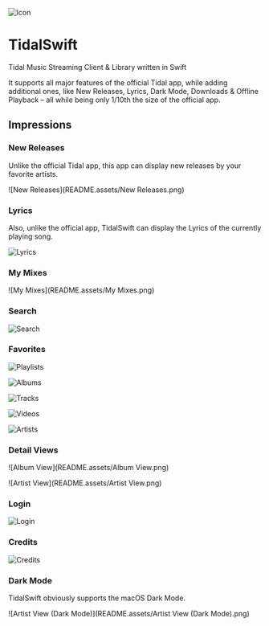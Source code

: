 ![Icon](TidalSwift/Assets.xcassets/Icon.imageset/Icon-128.png)

# TidalSwift

Tidal Music Streaming Client & Library written in Swift

It supports all major features of the official Tidal app, while adding additional ones, like New Releases, Lyrics, Dark Mode, Downloads & Offline Playback – all while being only 1/10th the size of the official app.




## Impressions

### New Releases

Unlike the official Tidal app, this app can display new releases by your favorite artists.

![New Releases](README.assets/New Releases.png)

### Lyrics

Also, unlike the official app, TidalSwift can display the Lyrics of the currently playing song.

![Lyrics](README.assets/Lyrics.png)

### My Mixes

![My Mixes](README.assets/My Mixes.png)

### Search

![Search](README.assets/Search.png)

### Favorites

![Playlists](README.assets/Playlists.png)

![Albums](README.assets/Albums.png)

![Tracks](README.assets/Tracks.png)

![Videos](README.assets/Videos.png)

![Artists](README.assets/Artists.png)

### Detail Views

![Album View](README.assets/Album View.png)

![Artist View](README.assets/Artist View.png)

### Login

![Login](README.assets/Login.png)

### Credits

![Credits](README.assets/Credits.png)

### Dark Mode

TidalSwift obviously supports the macOS Dark Mode.

![Artist View (Dark Mode)](README.assets/Artist View (Dark Mode).png)

